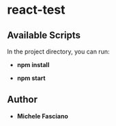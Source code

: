 # react-test

## Available Scripts

In the project directory, you can run:

* **npm install**

* **npm start**

## Author

* **Michele Fasciano**